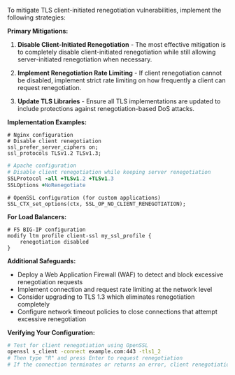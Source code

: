 To mitigate TLS client-initiated renegotiation vulnerabilities, implement the following strategies:

**Primary Mitigations:**

1. **Disable Client-Initiated Renegotiation** - The most effective mitigation is to completely disable client-initiated renegotiation while still allowing server-initiated renegotiation when necessary.

2. **Implement Renegotiation Rate Limiting** - If client renegotiation cannot be disabled, implement strict rate limiting on how frequently a client can request renegotiation.

3. **Update TLS Libraries** - Ensure all TLS implementations are updated to include protections against renegotiation-based DoS attacks.

**Implementation Examples:**

```nginx
# Nginx configuration
# Disable client renegotiation
ssl_prefer_server_ciphers on;
ssl_protocols TLSv1.2 TLSv1.3;
```

```apache
# Apache configuration
# Disable client renegotiation while keeping server renegotiation
SSLProtocol -all +TLSv1.2 +TLSv1.3
SSLOptions +NoRenegotiate
```

```openssl
# OpenSSL configuration (for custom applications)
SSL_CTX_set_options(ctx, SSL_OP_NO_CLIENT_RENEGOTIATION);
```

**For Load Balancers:**

```
# F5 BIG-IP configuration
modify ltm profile client-ssl my_ssl_profile {
    renegotiation disabled
}
```

**Additional Safeguards:**

* Deploy a Web Application Firewall (WAF) to detect and block excessive renegotiation requests
* Implement connection and request rate limiting at the network level
* Consider upgrading to TLS 1.3 which eliminates renegotiation completely
* Configure network timeout policies to close connections that attempt excessive renegotiation

**Verifying Your Configuration:**

```bash
# Test for client renegotiation using OpenSSL
openssl s_client -connect example.com:443 -tls1_2
# Then type "R" and press Enter to request renegotiation
# If the connection terminates or returns an error, client renegotiation is disabled
```